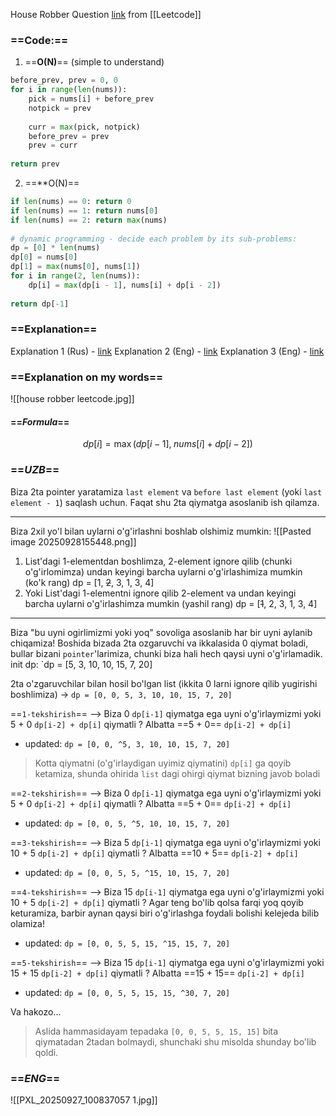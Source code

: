 House Robber Question [link](https://leetcode.com/problems/house-robber/) from [[Leetcode]]

### ==**Code:**==

1) ==**O(N)**== (simple to understand)
```python
before_prev, prev = 0, 0  
for i in range(len(nums)):  
    pick = nums[i] + before_prev  
    notpick = prev  
  
    curr = max(pick, notpick)  
    before_prev = prev  
    prev = curr  
  
return prev
```

2)  ==**O(N)==
```python
if len(nums) == 0: return 0  
if len(nums) == 1: return nums[0]  
if len(nums) == 2: return max(nums)  
  
# dynamic programming - decide each problem by its sub-problems:  
dp = [0] * len(nums)  
dp[0] = nums[0]  
dp[1] = max(nums[0], nums[1])  
for i in range(2, len(nums)):  
    dp[i] = max(dp[i - 1], nums[i] + dp[i - 2])  
  
return dp[-1]
```

### ==**Explanation**==

Explanation 1 (Rus) - [link](https://www.youtube.com/watch?v=br-LlFfhHbQ)
Explanation 2 (Eng) - [link](https://www.youtube.com/watch?v=kIII1uT6F8Y)
Explanation 3 (Eng) - [link](https://www.youtube.com/watch?v=73r3KWiEvyk)

### ==Explanation on my words==

![[house robber leetcode.jpg]] 

#### ==*Formula*==
$$
dp[i] = \max(dp[i - 1], \; nums[i] + dp[i - 2])
$$

### ==*UZB*==
Biza 2ta pointer yaratamiza `last element` va `before last element` (yoki `last element - 1`) saqlash uchun. Faqat shu 2ta qiymatga asoslanib ish qilamza. 

---
Biza 2xil yo'l bilan uylarni o'g'irlashni boshlab olshimiz mumkin:
![[Pasted image 20250928155448.png]]
1) List'dagi 1-elementdan boshlimza, 2-element ignore qilib (chunki o'g'irlomimza) undan keyingi barcha uylarni o'g'irlashimiza mumkin (ko'k rang)
	dp = [1, ~~2~~, 3, 1, 3, 4]
2) Yoki List'dagi 1-elementni ignore qilib 2-element va undan keyingi barcha uylarni  o'g'irlashimza mumkin (yashil rang)
	dp = [~~1~~, 2, 3, 1, 3, 4]


---
Biza "bu uyni ogirlimizmi yoki yoq" sovoliga asoslanib har bir uyni aylanib chiqamiza!
Boshida bizada 2ta ozgaruvchi va ikkalasida 0 qiymat boladi, bullar bizani `pointer`'larimiza, chunki biza hali hech qaysi uyni o'g'irlamadik.
init dp: `dp = [5, 3, 10, 10, 15, 7, 20]

2ta o'zgaruvchilar bilan hosil bo'lgan list (ikkita 0 larni ignore qilib yugirishi boshlimiza) -> `dp = [0, 0, 5, 3, 10, 10, 15, 7, 20]`

==`1-tekshirish`== --> Biza  0 `dp[i-1]` qiymatga ega uyni o'g'irlaymizmi yoki 5 + 0 `dp[i-2] + dp[i]` qiymatli ? 
	Albatta ==5 + 0== `dp[i-2] + dp[i]`
- updated: `dp = [0, 0, ^5, 3, 10, 10, 15, 7, 20]`

> Kotta qiymatni (o'g'irlaydigan uyimiz qiymatini) `dp[i]` ga qoyib ketamiza, shunda ohirida `list` dagi ohirgi qiymat bizning javob boladi

==`2-tekshirish`== --> Biza  0 `dp[i-1]` qiymatga ega uyni o'g'irlaymizmi yoki 5 + 0 `dp[i-2] + dp[i]` qiymatli ?
	Albatta ==5 + 0== `dp[i-2] + dp[i]`
- updated: `dp = [0, 0, 5, ^5, 10, 10, 15, 7, 20]`

==`3-tekshirish`== --> Biza  5 `dp[i-1]` qiymatga ega uyni o'g'irlaymizmi yoki 10 + 5 `dp[i-2] + dp[i]` qiymatli ? 
	Albatta ==10 + 5== `dp[i-2] + dp[i]`
* updated: `dp = [0, 0, 5, 5, ^15, 10, 15, 7, 20]`

==`4-tekshirish`== --> Biza  15 `dp[i-1]` qiymatga ega uyni o'g'irlaymizmi yoki 10 + 5 `dp[i-2] + dp[i]` qiymatli ? 
	Agar teng bo'lib qolsa farqi yoq qoyib keturamiza, barbir aynan qaysi biri o'g'irlashga foydali bolishi kelejeda bilib olamiza!
* updated: `dp = [0, 0, 5, 5, 15, ^15, 15, 7, 20]`

==`5-tekshirish`== --> Biza  15 `dp[i-1]` qiymatga ega uyni o'g'irlaymizmi yoki 15 + 15 `dp[i-2] + dp[i]` qiymatli ? 
	Albatta ==15 + 15== `dp[i-2] + dp[i]`
* updated: `dp = [0, 0, 5, 5, 15, 15, ^30, 7, 20]`

Va hakozo...

> Aslida hammasidayam tepadaka `[0, 0, 5, 5, 15, 15]` bita qiymatadan 2tadan bolmaydi, shunchaki shu misolda shunday bo'lib qoldi.

### ==*ENG*==



![[PXL_20250927_100837057 1.jpg]]

[^1]: 
